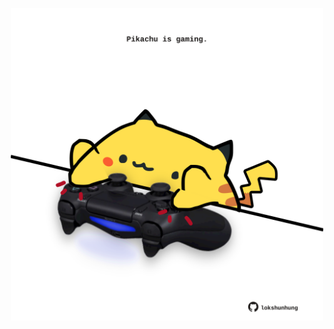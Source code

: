 <!-- built at 27/07/2023, 23:00:56 UTC -->
<p align="center">
  <img width="500" height="500" src="./ReadmeImage.svg">
</p>
